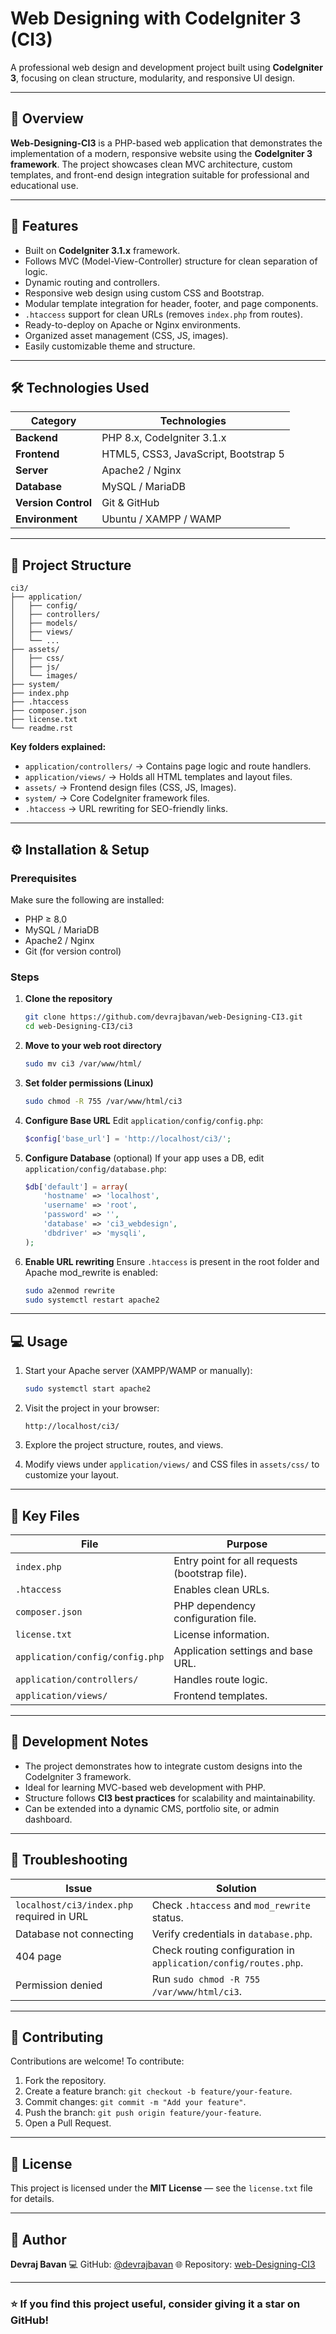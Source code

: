# Web Designing with CodeIgniter 3 (CI3)

A professional web design and development project built using **CodeIgniter 3**, focusing on clean structure, modularity, and responsive UI design.

---

## 📘 Overview

**Web-Designing-CI3** is a PHP-based web application that demonstrates the implementation of a modern, responsive website using the **CodeIgniter 3 framework**. The project showcases clean MVC architecture, custom templates, and front-end design integration suitable for professional and educational use.

---

## 🚀 Features

* Built on **CodeIgniter 3.1.x** framework.
* Follows MVC (Model-View-Controller) structure for clean separation of logic.
* Dynamic routing and controllers.
* Responsive web design using custom CSS and Bootstrap.
* Modular template integration for header, footer, and page components.
* `.htaccess` support for clean URLs (removes `index.php` from routes).
* Ready-to-deploy on Apache or Nginx environments.
* Organized asset management (CSS, JS, images).
* Easily customizable theme and structure.

---

## 🛠️ Technologies Used

| Category            | Technologies                         |
| ------------------- | ------------------------------------ |
| **Backend**         | PHP 8.x, CodeIgniter 3.1.x           |
| **Frontend**        | HTML5, CSS3, JavaScript, Bootstrap 5 |
| **Server**          | Apache2 / Nginx                      |
| **Database**        | MySQL / MariaDB                      |
| **Version Control** | Git & GitHub                         |
| **Environment**     | Ubuntu / XAMPP / WAMP                |

---

## 🧩 Project Structure

```
ci3/
├── application/
│   ├── config/
│   ├── controllers/
│   ├── models/
│   ├── views/
│   └── ...
├── assets/
│   ├── css/
│   ├── js/
│   └── images/
├── system/
├── index.php
├── .htaccess
├── composer.json
├── license.txt
└── readme.rst
```

**Key folders explained:**

* `application/controllers/` → Contains page logic and route handlers.
* `application/views/` → Holds all HTML templates and layout files.
* `assets/` → Frontend design files (CSS, JS, Images).
* `system/` → Core CodeIgniter framework files.
* `.htaccess` → URL rewriting for SEO-friendly links.

---

## ⚙️ Installation & Setup

### Prerequisites

Make sure the following are installed:

* PHP ≥ 8.0
* MySQL / MariaDB
* Apache2 / Nginx
* Git (for version control)

### Steps

1. **Clone the repository**

   ```bash
   git clone https://github.com/devrajbavan/web-Designing-CI3.git
   cd web-Designing-CI3/ci3
   ```

2. **Move to your web root directory**

   ```bash
   sudo mv ci3 /var/www/html/
   ```

3. **Set folder permissions (Linux)**

   ```bash
   sudo chmod -R 755 /var/www/html/ci3
   ```

4. **Configure Base URL**
   Edit `application/config/config.php`:

   ```php
   $config['base_url'] = 'http://localhost/ci3/';
   ```

5. **Configure Database** (optional)
   If your app uses a DB, edit `application/config/database.php`:

   ```php
   $db['default'] = array(
       'hostname' => 'localhost',
       'username' => 'root',
       'password' => '',
       'database' => 'ci3_webdesign',
       'dbdriver' => 'mysqli',
   );
   ```

6. **Enable URL rewriting**
   Ensure `.htaccess` is present in the root folder and Apache mod_rewrite is enabled:

   ```bash
   sudo a2enmod rewrite
   sudo systemctl restart apache2
   ```

---

## 💻 Usage

1. Start your Apache server (XAMPP/WAMP or manually):

   ```bash
   sudo systemctl start apache2
   ```

2. Visit the project in your browser:

   ```
   http://localhost/ci3/
   ```

3. Explore the project structure, routes, and views.

4. Modify views under `application/views/` and CSS files in `assets/css/` to customize your layout.

---

## 📂 Key Files

| File                            | Purpose                                        |
| ------------------------------- | ---------------------------------------------- |
| `index.php`                     | Entry point for all requests (bootstrap file). |
| `.htaccess`                     | Enables clean URLs.                            |
| `composer.json`                 | PHP dependency configuration file.             |
| `license.txt`                   | License information.                           |
| `application/config/config.php` | Application settings and base URL.             |
| `application/controllers/`      | Handles route logic.                           |
| `application/views/`            | Frontend templates.                            |

---

## 🧠 Development Notes

* The project demonstrates how to integrate custom designs into the CodeIgniter 3 framework.
* Ideal for learning MVC-based web development with PHP.
* Structure follows **CI3 best practices** for scalability and maintainability.
* Can be extended into a dynamic CMS, portfolio site, or admin dashboard.

---

## 🧪 Troubleshooting

| Issue                                     | Solution                                                        |
| ----------------------------------------- | --------------------------------------------------------------- |
| `localhost/ci3/index.php` required in URL | Check `.htaccess` and `mod_rewrite` status.                     |
| Database not connecting                   | Verify credentials in `database.php`.                           |
| 404 page                                  | Check routing configuration in `application/config/routes.php`. |
| Permission denied                         | Run `sudo chmod -R 755 /var/www/html/ci3`.                      |

---

## 🤝 Contributing

Contributions are welcome! To contribute:

1. Fork the repository.
2. Create a feature branch: `git checkout -b feature/your-feature`.
3. Commit changes: `git commit -m "Add your feature"`.
4. Push the branch: `git push origin feature/your-feature`.
5. Open a Pull Request.

---

## 📄 License

This project is licensed under the **MIT License** — see the `license.txt` file for details.

---

## 👤 Author

**Devraj Bavan**
💻 GitHub: [@devrajbavan](https://github.com/devrajbavan)
🌐 Repository: [web-Designing-CI3](https://github.com/devrajbavan/web-Designing-CI3)

---

### ⭐ If you find this project useful, consider giving it a star on GitHub!
